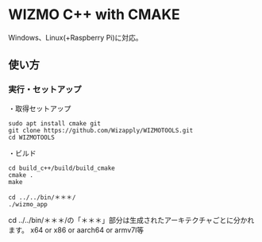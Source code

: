 WIZMO C++ with CMAKE
==================
Windows、Linux(+Raspberry Pi)に対応。

## 使い方
### 実行・セットアップ

・取得セットアップ  
```
sudo apt install cmake git
git clone https://github.com/Wizapply/WIZMOTOOLS.git
cd WIZMOTOOLS
```

・ビルド  

```
cd build_c++/build/build_cmake
cmake .
make

cd ../../bin/＊＊＊/
./wizmo_app
```

cd ../../bin/＊＊＊/の「＊＊＊」部分は生成されたアーキテクチャごとに分かれます。
x64 or x86 or aarch64 or armv7l等
